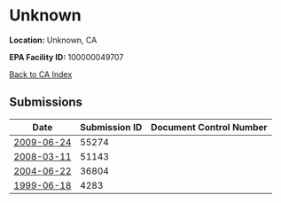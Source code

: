 # Unknown

**Location:** Unknown, CA

**EPA Facility ID:** 100000049707

[Back to CA Index](../../index.md)

## Submissions

| Date | Submission ID | Document Control Number |
|------|--------------|-------------------------|
| [2009-06-24](submissions/55274.md) | 55274 |  |
| [2008-03-11](submissions/51143.md) | 51143 |  |
| [2004-06-22](submissions/36804.md) | 36804 |  |
| [1999-06-18](submissions/4283.md) | 4283 |  |
